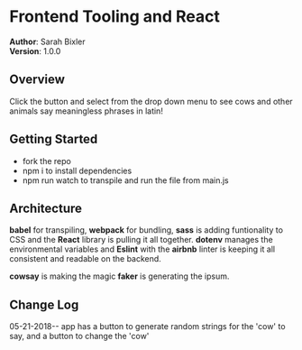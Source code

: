 
# Frontend Tooling and React
**Author**: Sarah Bixler  
**Version**: 1.0.0

## Overview
Click the button and select from the drop down menu to see cows and other animals say meaningless phrases in latin!

## Getting Started
- fork the repo
- npm i to install dependencies
- npm run watch to transpile and run the file from main.js

## Architecture
__babel__ for transpiling, __webpack__ for bundling, __sass__ is adding funtionality to CSS and the __React__ library is pulling it all together. 
__dotenv__ manages the environmental variables and __Eslint__ with the __airbnb__ linter is keeping it all consistent and readable on the backend.

__cowsay__ is making the magic
__faker__ is generating the ipsum.


## Change Log
05-21-2018-- app has a button to generate random strings for the 'cow' to say, and a button to change the 'cow'
